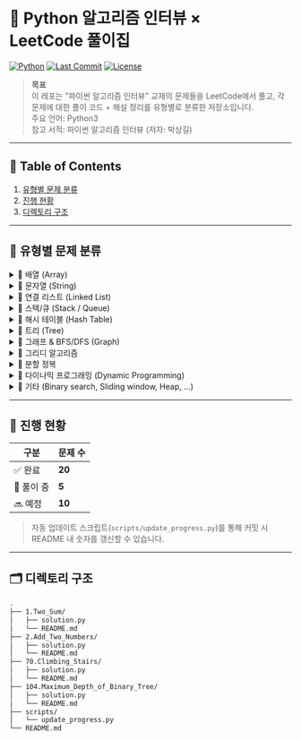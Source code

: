 # 📘 Python 알고리즘 인터뷰 × LeetCode 풀이집

[![Python](https://img.shields.io/badge/python-3.10%2B-blue?logo=python)](https://www.python.org/)
[![Last Commit](https://img.shields.io/github/last-commit/<YOUR_ID>/<REPO_NAME>.svg)](https://github.com/<YOUR_ID>/<REPO_NAME>/commits/main)
[![License](https://img.shields.io/badge/license-MIT-green.svg)](LICENSE)

> **목표**  
> 이 레포는 "파이썬 알고리즘 인터뷰" 교재의 문제들을 LeetCode에서 풀고, 각 문제에 대한 풀이 코드 + 해설 정리를 유형별로 분류한 저장소입니다.  
> 주요 언어: Python3  
> 참고 서적: 파이썬 알고리즘 인터뷰 (저자: 박상길)  

---

## 📑 Table of Contents
1. [유형별 문제 분류](#-유형별-문제-분류)
2. [진행 현황](#-진행-현황)
3. [디렉토리 구조](#-디렉토리-구조)

---

## 📂 유형별 문제 분류

<details>
<summary>📌 배열 (Array)</summary>



</details>

<details>
<summary>📌 문자열 (String)</summary>



</details>

<details>
<summary>📌 연결 리스트 (Linked List)</summary>  

- [LeetCode 148. sort list](./0148-sort-list/)
- [LeetCode 148. sort list](./0148-sort-list/)

</details>

<details>
<summary>📌 스택/큐 (Stack / Queue)</summary>



</details>

<details>
<summary>📌 해시 테이블 (Hash Table)</summary>



</details>

<details>
<summary>📌 트리 (Tree)</summary>



</details>

<details>
<summary>📌 그래프 & BFS/DFS (Graph)</summary>



</details>

<details>
<summary>📌 그리디 알고리즘</summary>



</details>

<details>
<summary>📌 분할 정복</summary>



</details>

<details>
<summary>📌 다이나믹 프로그래밍 (Dynamic Programming)</summary>



</details>

<details>
<summary>📌 기타 (Binary search, Sliding window, Heap, …)</summary>



</details>

---

## 🧠 진행 현황
| 구분 | 문제 수 |
|------|---------|
| ✅ 완료 | **20** |
| 🚧 풀이 중 | **5** |
| 🔜 예정 | **10** |

> 자동 업데이트 스크립트(`scripts/update_progress.py`)를 통해 커밋 시 README 내 숫자를 갱신할 수 있습니다.

---

## 🗂️ 디렉토리 구조
```bash
.
├── 1.Two_Sum/
│   ├── solution.py
│   └── README.md
├── 2.Add_Two_Numbers/
│   ├── solution.py
│   └── README.md
├── 70.Climbing_Stairs/
│   ├── solution.py
│   └── README.md
├── 104.Maximum_Depth_of_Binary_Tree/
│   ├── solution.py
│   └── README.md
├── scripts/
│   └── update_progress.py
└── README.md

